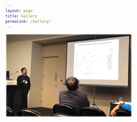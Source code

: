 ```yaml
---
layout: page
title: Gallery
permalink: /Gallery/
---
```

<div><img src="/images/Edmonton1.png" width="400" align="left"/></div> 
